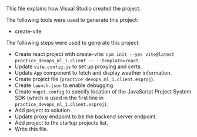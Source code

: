 This file explains how Visual Studio created the project.

The following tools were used to generate this project:
- create-vite

The following steps were used to generate this project:
- Create react project with create-vite: `npm init --yes vite@latest practice_devops_ml_1.client -- --template=react`.
- Update `vite.config.js` to set up proxying and certs.
- Update `App` component to fetch and display weather information.
- Create project file (`practice_devops_ml_1.client.esproj`).
- Create `launch.json` to enable debugging.
- Create `nuget.config` to specify location of the JavaScript Project System SDK (which is used in the first line in `practice_devops_ml_1.client.esproj`).
- Add project to solution.
- Update proxy endpoint to be the backend server endpoint.
- Add project to the startup projects list.
- Write this file.
